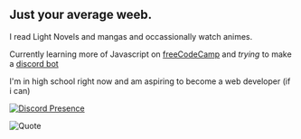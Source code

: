 ##  Just your average weeb. 

I read Light Novels and mangas and occassionally watch animes.

Currently learning more of Javascript on [freeCodeCamp](https://www.freecodecamp.org/Yakiyo) and *trying* to make a [discord bot](https://github.com/Yakiyo/Yume-Bot)

I'm in high school right now and am aspiring to become a web developer (if i can)

[![Discord Presence](https://discostatus.vercel.app/@695307292815654963)](https://discord.com/users/695307292815654963)


![Quote](https://github-readme-quotes.herokuapp.com/quote?theme=default&animation=default&layout=samuel&font=Redressed)
<!-- https://github.com/shravan20/github-readme-quotes --> 
